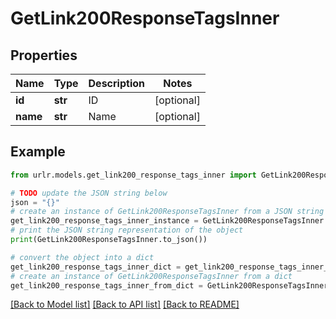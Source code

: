 # GetLink200ResponseTagsInner


## Properties

Name | Type | Description | Notes
------------ | ------------- | ------------- | -------------
**id** | **str** | ID | [optional] 
**name** | **str** | Name | [optional] 

## Example

```python
from urlr.models.get_link200_response_tags_inner import GetLink200ResponseTagsInner

# TODO update the JSON string below
json = "{}"
# create an instance of GetLink200ResponseTagsInner from a JSON string
get_link200_response_tags_inner_instance = GetLink200ResponseTagsInner.from_json(json)
# print the JSON string representation of the object
print(GetLink200ResponseTagsInner.to_json())

# convert the object into a dict
get_link200_response_tags_inner_dict = get_link200_response_tags_inner_instance.to_dict()
# create an instance of GetLink200ResponseTagsInner from a dict
get_link200_response_tags_inner_from_dict = GetLink200ResponseTagsInner.from_dict(get_link200_response_tags_inner_dict)
```
[[Back to Model list]](../README.md#documentation-for-models) [[Back to API list]](../README.md#documentation-for-api-endpoints) [[Back to README]](../README.md)


